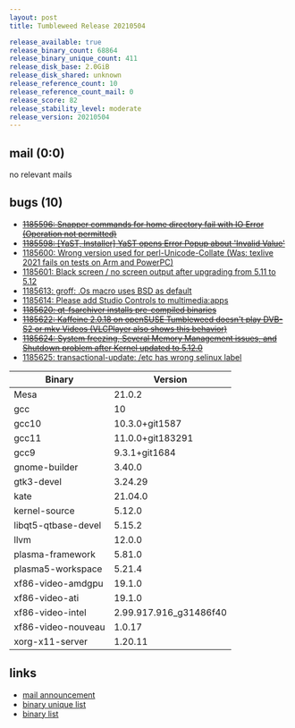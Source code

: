 ```yaml
---
layout: post
title: Tumbleweed Release 20210504

release_available: true
release_binary_count: 68864
release_binary_unique_count: 411
release_disk_base: 2.0GiB
release_disk_shared: unknown
release_reference_count: 10
release_reference_count_mail: 0
release_score: 82
release_stability_level: moderate
release_version: 20210504
---
```


## mail (0:0)

no relevant mails

## bugs (10)

<!--more-->

- ~~[1185596: Snapper commands for home directory fail with IO Error (Operation not permitted)](https://bugzilla.opensuse.org/show_bug.cgi?id=1185596)~~
- ~~[1185598: \[YaST, Installer\] YaST opens Error Popup about 'Invalid Value'](https://bugzilla.opensuse.org/show_bug.cgi?id=1185598)~~
- [1185600: Wrong version used for perl-Unicode-Collate (Was: texlive 2021 fails on tests on Arm and PowerPC)](https://bugzilla.opensuse.org/show_bug.cgi?id=1185600)
- [1185601: Black screen / no screen output after upgrading from 5.11 to 5.12](https://bugzilla.opensuse.org/show_bug.cgi?id=1185601)
- [1185613: groff: .Os macro uses BSD as default](https://bugzilla.opensuse.org/show_bug.cgi?id=1185613)
- [1185614: Please add Studio Controls to multimedia:apps](https://bugzilla.opensuse.org/show_bug.cgi?id=1185614)
- ~~[1185620: qt-fsarchiver installs pre-compiled binaries](https://bugzilla.opensuse.org/show_bug.cgi?id=1185620)~~
- ~~[1185622: Kaffeine 2.0.18 on openSUSE Tumbleweed doesn't play DVB-S2 or mkv Videos (VLCPlayer also shows this behavior)](https://bugzilla.opensuse.org/show_bug.cgi?id=1185622)~~
- ~~[1185624: System freezing, Several Memory Management issues, and Shutdown problem after Kernel updated to 5.12.0](https://bugzilla.opensuse.org/show_bug.cgi?id=1185624)~~
- [1185625: transactional-update: /etc has wrong selinux label](https://bugzilla.opensuse.org/show_bug.cgi?id=1185625)

Binary | Version
--- | ---
Mesa | 21.0.2
gcc | 10
gcc10 | 10.3.0+git1587
gcc11 | 11.0.0+git183291
gcc9 | 9.3.1+git1684
gnome-builder | 3.40.0
gtk3-devel | 3.24.29
kate | 21.04.0
kernel-source | 5.12.0
libqt5-qtbase-devel | 5.15.2
llvm | 12.0.0
plasma-framework | 5.81.0
plasma5-workspace | 5.21.4
xf86-video-amdgpu | 19.1.0
xf86-video-ati | 19.1.0
xf86-video-intel | 2.99.917.916_g31486f40
xf86-video-nouveau | 1.0.17
xorg-x11-server | 1.20.11

## links

- [mail announcement](https://github.com/boombatower/tumbleweed-review/issues/10)
- [binary unique list](http://download.opensuse.org/history/20210504/rpm.unique.list)
- [binary list](http://download.opensuse.org/history/20210504/rpm.list)
